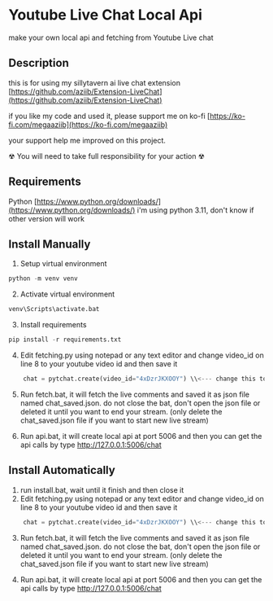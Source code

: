 # Youtube Live Chat Local Api
make your own local api and fetching from Youtube Live chat

## Description
this is for using my sillytavern ai live chat extension [https://github.com/aziib/Extension-LiveChat](https://github.com/aziib/Extension-LiveChat)

if you like my code and used it, please support me on ko-fi [https://ko-fi.com/megaaziib](https://ko-fi.com/megaaziib)

your support help me improved on this project.

☢ You will need to take full responsibility for your action ☢

## Requirements
Python [https://www.python.org/downloads/](https://www.python.org/downloads/) i'm using python 3.11, don't know if other version will work

## Install Manually
1. Setup virtual environment
```python
python -m venv venv
```
2. Activate virtual environment
```python
venv\Scripts\activate.bat
```
3. Install requirements
```python
pip install -r requirements.txt
```
4. Edit fetching.py using notepad or any text editor and change video_id on line 8 to your youtube video id and then save it
```python
    chat = pytchat.create(video_id="4xDzrJKXOOY") \\<--- change this to your youtube video link id, it's unique numbers & letters after https://www.youtube.com/watch?v=
```
5. Run fetch.bat, it will fetch the live comments and saved it as json file named chat_saved.json. do not close the bat, don't open the json file or deleted it until you want to end your stream. (only delete the chat_saved.json file if you want to start new live stream)
  
6. Run api.bat, it will create local api at port 5006 and then you can get the api calls by type http://127.0.0.1:5006/chat

## Install Automatically
1. run install.bat, wait until it finish and then close it
2. Edit fetching.py using notepad or any text editor and change video_id on line 8 to your youtube video id and then save it
```python
    chat = pytchat.create(video_id="4xDzrJKXOOY") \\<--- change this to your youtube video link id, it's unique numbers & letters after https://www.youtube.com/watch?v=
```
3. Run fetch.bat, it will fetch the live comments and saved it as json file named chat_saved.json. do not close the bat, don't open the json file or deleted it until you want to end your stream. (only delete the chat_saved.json file if you want to start new live stream)
  
4. Run api.bat, it will create local api at port 5006 and then you can get the api calls by type http://127.0.0.1:5006/chat
